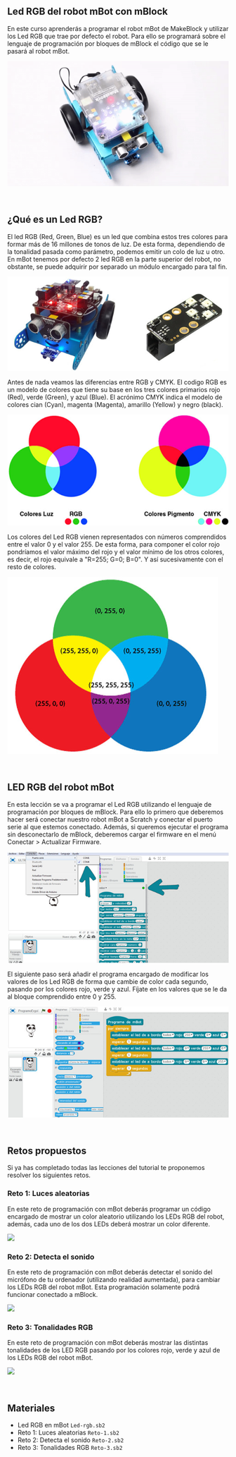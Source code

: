 ## Led RGB del robot mBot con mBlock

En este curso aprenderás a programar el robot mBot de MakeBlock y utilizar los Led RGB que trae por defecto el robot. Para ello se programará sobre el lenguaje de programación por bloques de mBlock el código que se le pasará al robot mBot.

![](img/preview.gif)



<br />



## ¿Qué es un Led RGB?

El led RGB (Red, Green, Blue) es un led que combina estos tres colores para formar más de 16 millones de tonos de luz. De esta forma, dependiendo de la tonalidad pasada como parámetro, podemos emitir un colo de luz u otro. En mBot tenemos por defecto 2 led RGB en la parte superior del robot, no obstante, se puede adquirir por separado un módulo encargado para tal fin.

![](img/led-rgb.jpg)

Antes de nada veamos las diferencias entre RGB y CMYK. El codigo RGB es un modelo de colores que tiene su base en los tres colores primarios rojo (Red), verde (Green), y azul (Blue). El acrónimo CMYK indica el modelo de colores cian (Cyan), magenta (Magenta), amarillo (Yellow) y negro (black).

![](img/colores-rgb-cmyk.jpg)

Los colores del Led RGB vienen representados con números comprendidos entre el valor 0 y el valor 255. De esta forma, para componer el color rojo pondríamos el valor máximo del rojo y el valor mínimo de los otros colores, es decir, el rojo equivale a "R=255; G=0; B=0". Y así sucesivamente con el resto de colores.

![](img/colores-rgb.jpg)



<br />



## LED RGB del robot mBot

En esta lección se va a programar el Led RGB utilizando el lenguaje de programación por bloques de mBlock. Para ello lo primero que deberemos hacer será conectar nuestro robot mBot a Scratch y conectar el puerto serie al que estemos conectado. Además, si queremos ejecutar el programa sin desconectarlo de mBlock, deberemos cargar el firmware en el menú Conectar > Actualizar Firmware.

![](img/configurar-mbot.jpg)

El siguiente paso será añadir el programa encargado de modificar los valores de los Led RGB de forma que cambie de color cada segundo, pasando por los colores rojo, verde y azul. Fíjate en los valores que se le da al bloque comprendido entre 0 y 255.

![](img/programacion-led-rgb.jpg)



<br />



## Retos propuestos

Si ya has completado todas las lecciones del tutorial te proponemos resolver los siguientes retos.

### Reto 1: Luces aleatorias

En este reto de programación con mBot deberás programar un código encargado de mostrar un color aleatorio utilizando los LEDs RGB del robot, además, cada uno de los dos LEDs deberá mostrar un color diferente.

![](img/reto-1.jpg)

### Reto 2: Detecta el sonido

En este reto de programación con mBot deberás detectar el sonido del micrófono de tu ordenador (utilizando realidad aumentada), para cambiar los LEDs RGB del robot mBot. Esta programación solamente podrá funcionar conectado a mBlock.

![](img/reto-2.jpg)

### Reto 3: Tonalidades RGB

En este reto de programación con mBot deberás mostrar las distintas tonalidades de los LED RGB pasando por los colores rojo, verde y azul de los LEDs RGB del robot mBot.

![](img/reto-3.jpg)



<br />


## Materiales

- Led RGB en mBot `Led-rgb.sb2`
- Reto 1: Luces aleatorias `Reto-1.sb2`
- Reto 2: Detecta el sonido `Reto-2.sb2`
- Reto 3: Tonalidades RGB `Reto-3.sb2`
